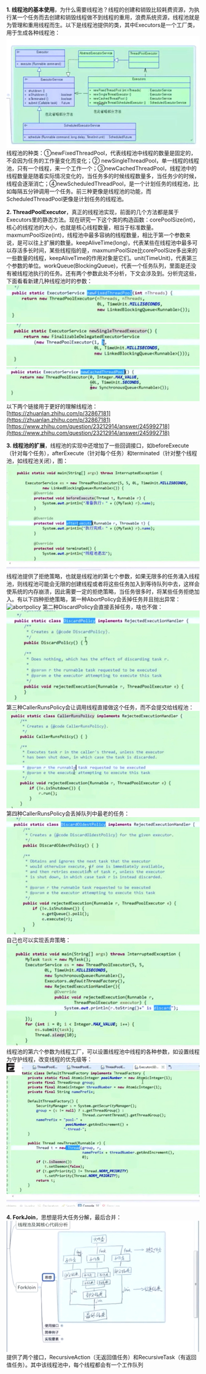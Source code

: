 **1. 线程池的基本使用**，为什么需要线程池？线程的创建和销毁比较耗费资源，为执行某一个任务而去创建和销毁线程做不到线程的重用，浪费系统资源，线程池就是为管理和重用线程而生。以下是线程池提供的类，其中Executors是一个工厂类，用于生成各种线程池：![线程池提供的支持类](线程池提供的支持类.png)
线程池的种类：①newFixedThreadPool，代表线程池中线程的数量是固定的，不会因为任务的工作量变化而变化；② newSingleThreadPool，单一线程的线程池，只有一个线程，来一个工作一个；③newCachedThreadPool，线程池中的线程数量是随着实际情况变化的，当任务多的时候线程数量多，当任务少的时候，线程会逐渐消亡；④newScheduledThreadPool，是一个计划任务的线程池，比如每隔五分钟调用一个任务。前三种更像是线程池的功能，而ScheduledThreadPool更像是计划任务的线程池。

**2. ThreadPoolExecutor**，真正的线程池实现，前面的几个方法都是属于Executors里的静态方法。现在研究一下这个类的构造函数：corePoolSize(int)，核心的线程池的大小，也就是核心线程数量，相当于标准数量。maxmumPoolSize(int)，线程池中最多容纳的线程数量，相比于第一个参数来说，是可以往上扩展的数量。keepAliveTime(long)，代表某些在线程池中最多可以存活多长时间，某些线程指的是，maxmumPoolSize比corePoolSize多出来的一些数量的线程，keepAliveTime的作用对象是它们。unit(TimeUnit)，代表第三个参数的单位。workQueue(BlockingQueue<Runnable>)，代表一个任务队列，里面是还没有被线程池执行的任务。还有两个参数此处不分析，下文会涉及到。分析完这些，下面看看新建几种线程池时的参数：![newFixedThreadPool](newFixedThreadPool.png)![newSingleThreadPool](newSingleThreadPool.png)![newCachedThreadPool](newCachedThreadPool.png)
以下两个链接用于更好的理解线程池：[https://zhuanlan.zhihu.com/p/32867181](https://zhuanlan.zhihu.com/p/32867181)   [https://www.zhihu.com/question/23212914/answer/245992718](https://www.zhihu.com/question/23212914/answer/245992718)

**3. 线程池的扩展**，线程池的实现中还增加了一些回调接口，如beforeExecute（针对每个任务），afterExecute（针对每个任务）和terminated（针对整个线程池，如线程池关闭），图：![线程池回调api](线程池回调api.png)
线程池提供了拒绝策略，也就是线程池的第七个参数，如果无限多的任务涌入线程池，则线程池可能会无限的创建线程或者将这些任务加入到等待队列中去，这样会使系统的内存崩溃，因此需要一定的拒绝策略，当任务很多时，将某些任务拒绝加入。有以下四种拒绝策略，第一种AbortPolicy会丢掉任务并且抛出异常：![abortpolicy](bortpolicy.png)
第二种DiscardPolicy会直接丢掉任务，啥也不做：![discardpolicy](discardpolicy.png)
第三种CallerRunsPolicy会让调用线程直接做这个任务，而不会提交给线程池：![callerrunspolicy](callerrunspolicy.png)
第四种CallerRunsPolicy会丢掉队列中最老的任务：![discardoldestpolicy](discardoldestpolicy.png)
自己也可以实现丢弃策略：![自己实现丢弃策略](自己实现丢弃策略.png)
线程池的第六个参数为线程工厂，可以设置线程池中线程的各种参数，如设置线程为守护线程，改变线程的优先级等：![线程工厂](线程工厂.png)

**4. ForkJoin**，思想是将大任务分解，最后合并：![forkjoin](forkjoin.png)
提供了两个接口，RecursiveAction（无返回值任务）和RecursiveTask（有返回值任务）。其中该线程池中，每个线程都会有一个工作队列